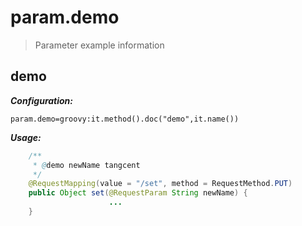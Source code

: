 # param.demo

> Parameter example information

## demo

***Configuration:***

```properties
param.demo=groovy:it.method().doc("demo",it.name())
```

***Usage:*** 

```java
    /**
     * @demo newName tangcent
     */
    @RequestMapping(value = "/set", method = RequestMethod.PUT)
    public Object set(@RequestParam String newName) {
                      ...
    }
```